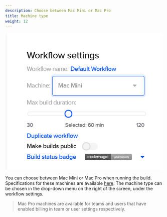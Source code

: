 ```yaml
---
description: Choose between Mac Mini or Mac Pro
title: Machine type
weight: 12
---
```


![](../uploads/2020/05/machine.png)

You can choose between Mac Mini or Mac Pro when running the build. Specifications for these machines are available [here](../releases-and-versions/versions/#hardware). The machine type can be chosen in the drop-down menu on the right of the screen, under the workflow settings.
>Mac Pro machines are available for teams and users that have enabled billing in team or user settings respectively.